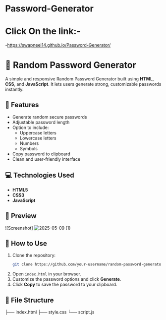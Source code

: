 # Password-Generator
# Click On the link:-
-https://swapneel14.github.io/Password-Generator/
# 🔐 Random Password Generator

A simple and responsive Random Password Generator built using **HTML**, **CSS**, and **JavaScript**. It lets users generate strong, customizable passwords instantly.

## 🚀 Features

- Generate random secure passwords
- Adjustable password length
- Option to include:
  - Uppercase letters
  - Lowercase letters
  - Numbers
  - Symbols
- Copy password to clipboard
- Clean and user-friendly interface

## 💻 Technologies Used

- **HTML5**
- **CSS3**
- **JavaScript**

## 📸 Preview

![Screenshot]
![2025-05-09 (1)](https://github.com/user-attachments/assets/615ba04b-052d-4002-a272-ad4863427c96)




## 🔧 How to Use

1. Clone the repository:
   ```bash
   git clone https://github.com/your-username/random-password-generator.git
   ```
2. Open `index.html` in your browser.
3. Customize the password options and click **Generate**.
4. Click **Copy** to save the password to your clipboard.

## 📁 File Structure


├── index.html
├── style.css
└── script.js



